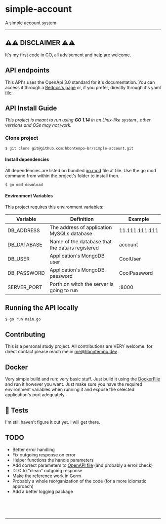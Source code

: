 # simple-account
A simple account system
***

## ⚠️⚠️ DISCLAIMER ⚠️⚠️

It's my first code in GO, all advisement and help are welcome.


## API endpoints

This API's uses the OpenApi 3.0 standard for it's documentation. You can access it through a [Redocs's page](https://redocly.github.io/redoc/?url=https://raw.githubusercontent.com/hbontempo-br/simple-account/master/api/endpoint_documentation.yaml) or, if you prefer, directly through it's yaml [file](api/endpoint_documentation.yaml). 

## API Install Guide

*This project is meant to run using **GO 1.14** in an Unix-like system , other versions and OSs may not work.*

### Clone project
```sh
$ git clone git@github.com:hbontempo-br/simple-account.git
```

#### Install dependencies

All dependencies are listed on bundled [go.mod](go.mod) file at file. Use the go mod command from within the project's folder to install then.

```sh
$ go mod download
```

#### Environment Variables

This project requires this environment variables:

| Variable | Definition | Example |
| - | - | - |
| DB_ADDRESS | The address of application MySQLs database | 11.111.111.111 |
| DB_DATABASE | Name of the database that the data is registered | account |
| DB_USER | Application's MongoDB user | CoolUser |
| DB_PASSWORD | Application's MongoDB password | CoolPassword |
| SERVER_PORT | Porth on witch the server is going to run | :8000 |


## Running the API locally

```sh
$ go run main.go
```

## Contributing

This is a personal study project. All contributions are VERY welcome. for direct contact please reach me in me@hbontempo.dev .

## Docker

Very simple build and run: very basic stuff. Just build it using the [DockerFile](Dockerfile) and run it however you 
want. Just make sure you have the required environment variables when running it and expose the selected application's
port adequately.

## 🚧 Tests

I'm still haven't figure it out yet. I will get there.


## TODO

- Better error handling
- Fix outgoing response on error
- Helper functions the handle parameters
- Add correct parameters to [OpenAPI file](api/endpoint_documentation.yaml) (and probably a error check)
- DTO to "clean" outgoing response
- Make the reference work in Gorm
- Probably a whole reorganization of the code (for a more idiomatic approach)
- Add a better logging package




<br/>
<br/>
<br/>

---

